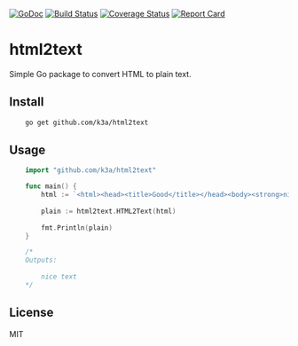 [![GoDoc](https://godoc.org/github.com/k3a/html2text?status.svg)](https://godoc.org/github.com/k3a/html2text)
[![Build Status](https://travis-ci.org/k3a/html2text.svg?branch=master)](https://travis-ci.org/k3a/html2text)
[![Coverage Status](https://coveralls.io/repos/k3a/html2text/badge.svg?branch=master&service=github)](https://coveralls.io/github/k3a/go-arg?branch=master)
[![Report Card](https://goreportcard.com/badge/github.com/k3a/html2text)](https://goreportcard.com/report/github.com/k3a/html2text)

# html2text

Simple Go package to convert HTML to plain text.

## Install
```bash
	go get github.com/k3a/html2text
```

## Usage

```go
	import "github.com/k3a/html2text"

	func main() {
		html := `<html><head><title>Good</title></head><body><strong>nice</strong> text</body>`
		
		plain := html2text.HTML2Text(html)
				  
		fmt.Println(plain)
	}

	/*
	Outputs:
	
		nice text
	*/

```

## License

MIT

